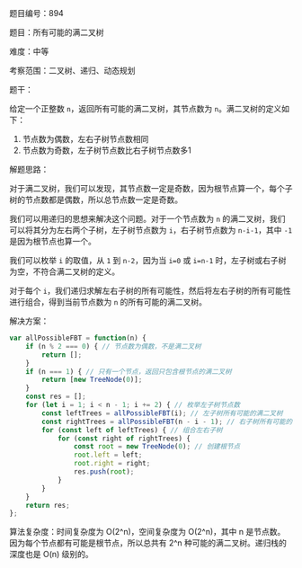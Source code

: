 题目编号：894

题目：所有可能的满二叉树

难度：中等

考察范围：二叉树、递归、动态规划

题干：

给定一个正整数 `n`，返回所有可能的满二叉树，其节点数为 `n`。满二叉树的定义如下：

1. 节点数为偶数，左右子树节点数相同
2. 节点数为奇数，左子树节点数比右子树节点数多1

解题思路：

对于满二叉树，我们可以发现，其节点数一定是奇数，因为根节点算一个，每个子树的节点数都是偶数，所以总节点数一定是奇数。

我们可以用递归的思想来解决这个问题。对于一个节点数为 `n` 的满二叉树，我们可以将其分为左右两个子树，左子树节点数为 `i`，右子树节点数为 `n-i-1`，其中 `-1` 是因为根节点也算一个。

我们可以枚举 `i` 的取值，从 `1` 到 `n-2`，因为当 `i=0` 或 `i=n-1` 时，左子树或右子树为空，不符合满二叉树的定义。

对于每个 `i`，我们递归求解左右子树的所有可能性，然后将左右子树的所有可能性进行组合，得到当前节点数为 `n` 的所有可能的满二叉树。

解决方案：

```javascript
var allPossibleFBT = function(n) {
    if (n % 2 === 0) { // 节点数为偶数，不是满二叉树
        return [];
    }
    if (n === 1) { // 只有一个节点，返回只包含根节点的满二叉树
        return [new TreeNode(0)];
    }
    const res = [];
    for (let i = 1; i < n - 1; i += 2) { // 枚举左子树节点数
        const leftTrees = allPossibleFBT(i); // 左子树所有可能的满二叉树
        const rightTrees = allPossibleFBT(n - i - 1); // 右子树所有可能的满二叉树
        for (const left of leftTrees) { // 组合左右子树
            for (const right of rightTrees) {
                const root = new TreeNode(0); // 创建根节点
                root.left = left;
                root.right = right;
                res.push(root);
            }
        }
    }
    return res;
};
```

算法复杂度：时间复杂度为 O(2^n)，空间复杂度为 O(2^n)，其中 n 是节点数。因为每个节点都有可能是根节点，所以总共有 2^n 种可能的满二叉树。递归栈的深度也是 O(n) 级别的。